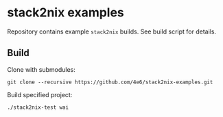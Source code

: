 # stack2nix examples

Repository contains example `stack2nix` builds. See build script for details.

## Build

Clone with submodules:

```
git clone --recursive https://github.com/4e6/stack2nix-examples.git
```

Build specified project:

```
./stack2nix-test wai
```
